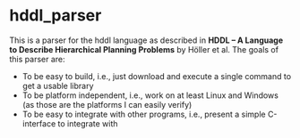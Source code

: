 # hddl_parser

This is a parser for the hddl language as described in **HDDL – A Language to Describe Hierarchical Planning Problems** by Höller et al.
The goals of this parser are:
- To be easy to build, i.e., just download and execute a single command to get a usable library
- To be platform independent, i.e., work on at least Linux and Windows (as those are the platforms I can easily verify)
- To be easy to integrate with other programs, i.e., present a simple C-interface to integrate with
